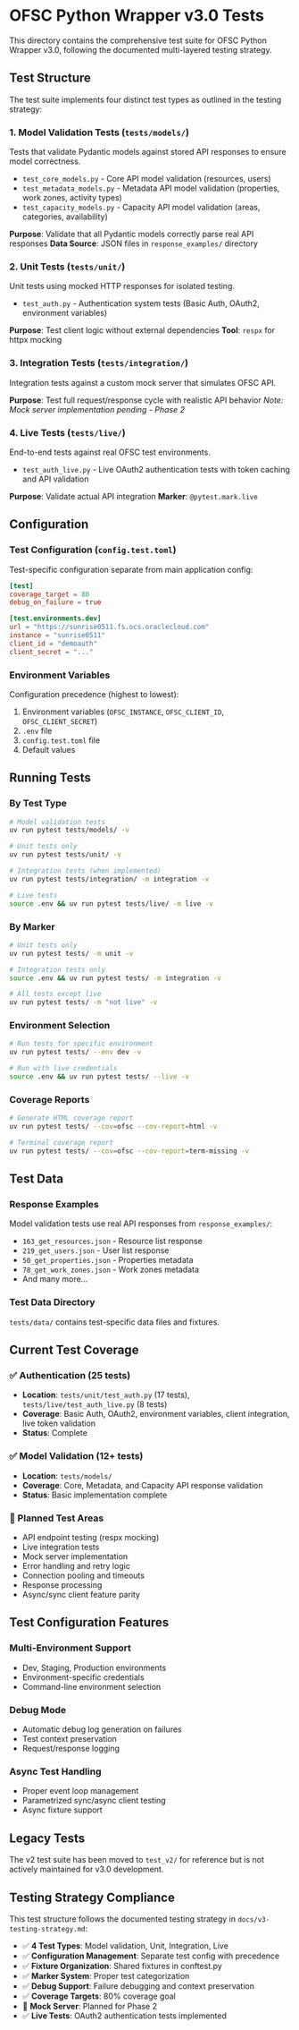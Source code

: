# OFSC Python Wrapper v3.0 Tests

This directory contains the comprehensive test suite for OFSC Python Wrapper v3.0, following the documented multi-layered testing strategy.

## Test Structure

The test suite implements four distinct test types as outlined in the testing strategy:

### 1. Model Validation Tests (`tests/models/`)
Tests that validate Pydantic models against stored API responses to ensure model correctness.

- `test_core_models.py` - Core API model validation (resources, users)
- `test_metadata_models.py` - Metadata API model validation (properties, work zones, activity types)  
- `test_capacity_models.py` - Capacity API model validation (areas, categories, availability)

**Purpose**: Validate that all Pydantic models correctly parse real API responses
**Data Source**: JSON files in `response_examples/` directory

### 2. Unit Tests (`tests/unit/`)
Unit tests using mocked HTTP responses for isolated testing.

- `test_auth.py` - Authentication system tests (Basic Auth, OAuth2, environment variables)

**Purpose**: Test client logic without external dependencies
**Tool**: `respx` for httpx mocking

### 3. Integration Tests (`tests/integration/`)
Integration tests against a custom mock server that simulates OFSC API.

**Purpose**: Test full request/response cycle with realistic API behavior
*Note: Mock server implementation pending - Phase 2*

### 4. Live Tests (`tests/live/`)
End-to-end tests against real OFSC test environments.

- `test_auth_live.py` - Live OAuth2 authentication tests with token caching and API validation

**Purpose**: Validate actual API integration
**Marker**: `@pytest.mark.live`

## Configuration

### Test Configuration (`config.test.toml`)
Test-specific configuration separate from main application config:

```toml
[test]
coverage_target = 80
debug_on_failure = true

[test.environments.dev]
url = "https://sunrise0511.fs.ocs.oraclecloud.com"
instance = "sunrise0511"
client_id = "demoauth"
client_secret = "..."
```

### Environment Variables
Configuration precedence (highest to lowest):
1. Environment variables (`OFSC_INSTANCE`, `OFSC_CLIENT_ID`, `OFSC_CLIENT_SECRET`)
2. `.env` file
3. `config.test.toml` file
4. Default values

## Running Tests

### By Test Type
```bash
# Model validation tests
uv run pytest tests/models/ -v

# Unit tests only
uv run pytest tests/unit/ -v

# Integration tests (when implemented)
uv run pytest tests/integration/ -m integration -v

# Live tests
source .env && uv run pytest tests/live/ -m live -v
```

### By Marker
```bash
# Unit tests only
uv run pytest tests/ -m unit -v

# Integration tests only  
source .env && uv run pytest tests/ -m integration -v

# All tests except live
uv run pytest tests/ -m "not live" -v
```

### Environment Selection
```bash
# Run tests for specific environment
uv run pytest tests/ --env dev -v

# Run with live credentials
source .env && uv run pytest tests/ --live -v
```

### Coverage Reports
```bash
# Generate HTML coverage report
uv run pytest tests/ --cov=ofsc --cov-report=html -v

# Terminal coverage report
uv run pytest tests/ --cov=ofsc --cov-report=term-missing -v
```

## Test Data

### Response Examples
Model validation tests use real API responses from `response_examples/`:
- `163_get_resources.json` - Resource list response
- `219_get_users.json` - User list response  
- `50_get_properties.json` - Properties metadata
- `78_get_work_zones.json` - Work zones metadata
- And many more...

### Test Data Directory
`tests/data/` contains test-specific data files and fixtures.

## Current Test Coverage

### ✅ Authentication (25 tests)
- **Location**: `tests/unit/test_auth.py` (17 tests), `tests/live/test_auth_live.py` (8 tests)
- **Coverage**: Basic Auth, OAuth2, environment variables, client integration, live token validation
- **Status**: Complete

### ✅ Model Validation (12+ tests)
- **Location**: `tests/models/`
- **Coverage**: Core, Metadata, and Capacity API response validation
- **Status**: Basic implementation complete

### 🔄 Planned Test Areas
- API endpoint testing (respx mocking)
- Live integration tests
- Mock server implementation
- Error handling and retry logic
- Connection pooling and timeouts
- Response processing
- Async/sync client feature parity

## Test Configuration Features

### Multi-Environment Support
- Dev, Staging, Production environments
- Environment-specific credentials
- Command-line environment selection

### Debug Mode
- Automatic debug log generation on failures
- Test context preservation
- Request/response logging

### Async Test Handling
- Proper event loop management
- Parametrized sync/async client testing
- Async fixture support

## Legacy Tests

The v2 test suite has been moved to `test_v2/` for reference but is not actively maintained for v3.0 development.

## Testing Strategy Compliance

This test structure follows the documented testing strategy in `docs/v3-testing-strategy.md`:

- ✅ **4 Test Types**: Model validation, Unit, Integration, Live
- ✅ **Configuration Management**: Separate test config with precedence
- ✅ **Fixture Organization**: Shared fixtures in conftest.py
- ✅ **Marker System**: Proper test categorization
- ✅ **Debug Support**: Failure debugging and context preservation
- ✅ **Coverage Targets**: 80% coverage goal
- 🔄 **Mock Server**: Planned for Phase 2
- ✅ **Live Tests**: OAuth2 authentication tests implemented